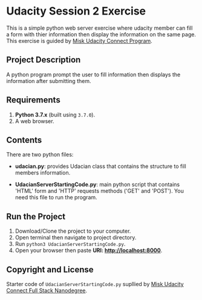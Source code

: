 # Udacity Session 2 Exercise
This is a simple python web server exercise where udacity member can fill a form with thier information then display the information on the same page. This exercise is guided by [Misk Udacity Connect Program](https://misk.org.sa/fellowship/misk-udacity-connect-program/).

## Project Description
A python program prompt the user to fill information then displays the information after submitting them.

## Requirements
1. **Python 3.7.x** (built using `3.7.0`).
2. A web browser.


## Contents
There are two python files:

* **udacian.py**: provides Udacian class that contains the structure to fill members information.

* **UdacianServerStartingCode.py**: main python script that contains 'HTML' form and 'HTTP' requests methods ('GET' and 'POST'). You need this file to run the program.

## Run the Project
1. Download/Clone the project to your computer.
2. Open terminal then navigate to project directory.
3. Run `python3 UdacianServerStartingCode.py`.
4. Open your browser then paste **URI: [http://localhost:8000](http://localhost:8000)**.

## Copyright and License
Starter code of `UdacianServerStartingCode.py` supllied by [Misk Udacity Connect Full Stack Nanodegree](https://misk.org.sa/fellowship/misk-udacity-connect-program/).

